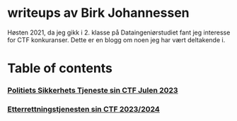 # writeups av Birk Johannessen

Høsten 2021, da jeg gikk i 2. klasse på Dataingeniørstudiet fant jeg interesse for CTF konkuranser. Dette er en blogg om noen jeg har vært deltakende i.

# Table of contents

### [Politiets Sikkerhets Tjeneste sin CTF Julen 2023](https://github.com/BirkJohannessen/writeups/blob/master/p26e-julekalender-2023/README.md)

### [Etterrettningstjenesten sin CTF 2023/2024](https://github.com/BirkJohannessen/writeups/blob/master/cybertalent23/README.md)
